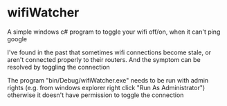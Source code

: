 wifiWatcher
=============

A simple windows c# program to toggle your wifi off/on, when it can't ping google

I've found in the past that sometimes wifi connections become stale, or aren't connected properly to their routers.
And the symptom can be resolved by toggling the connection

The program "bin/Debug/wifiWatcher.exe" needs to be run with admin rights (e.g. from windows explorer right click "Run As Administrator")
otherwise it doesn't have permission to toggle the connection

